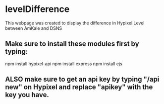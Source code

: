 # levelDifference
This webpage was created to display the difference in Hypixel Level between AmKale and DSNS



## Make sure to install these modules first by typing:
npm install hypixel-api 
npm install express 
npm install ejs

## ALSO make sure to get an api key by typing "/api new" on Hypixel and replace "apikey" with the key you have.
